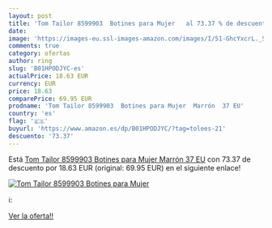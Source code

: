 ```yaml
---
layout: post
title: 'Tom Tailor 8599903  Botines para Mujer   al 73.37 % de descuento'
date: 
image: 'https://images-eu.ssl-images-amazon.com/images/I/51-GhcYxcrL._SL200_.jpg'
comments: true
category: ofertas
author: ring
slug: 'B01HPODJYC-es'
actualPrice: 18.63 EUR
currency: EUR
price: 18.63
comparePrice: 69.95 EUR
prodname: 'Tom Tailor 8599903  Botines para Mujer  Marrón  37 EU'
country: 'es'
flag: '🇪🇸'
buyurl: 'https://www.amazon.es/dp/B01HPODJYC/?tag=tolees-21'
descuento: '73.37'
---
```


Está [Tom Tailor 8599903  Botines para Mujer  Marrón  37 EU](https://www.amazon.es/dp/B01HPODJYC/?tag=tolees-21) con 73.37 de descuento por 18.63 EUR (original: 69.95 EUR) en el siguiente enlace!

[![Tom Tailor 8599903  Botines para Mujer  ](https://images-eu.ssl-images-amazon.com/images/I/51-GhcYxcrL._SL200_.jpg)](https://www.amazon.es/dp/B01HPODJYC/?tag=tolees-21)

ℹ️:


[Ver la oferta!!](https://www.amazon.es/dp/B01HPODJYC/?tag=tolees-21)
